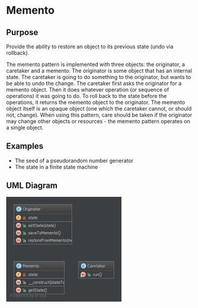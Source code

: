 # Memento

## Purpose

Provide the ability to restore an object to its previous state (undo via rollback).

The memento pattern is implemented with three objects: the originator, a caretaker and a memento.
The originator is some object that has an internal state.
The caretaker is going to do something to the originator, but wants to be able to undo the change.
The caretaker first asks the originator for a memento object. Then it does whatever operation (or sequence of operations) it was going to do.
To roll back to the state before the operations, it returns the memento object to the originator.
The memento object itself is an opaque object (one which the caretaker cannot, or should not, change).
When using this pattern, care should be taken if the originator may change other objects or resources - the memento pattern operates on a single object.

## Examples

* The seed of a pseudorandom number generator
* The state in a finite state machine

## UML Diagram

![Alt Momento UML Diagram](uml/uml.png)
